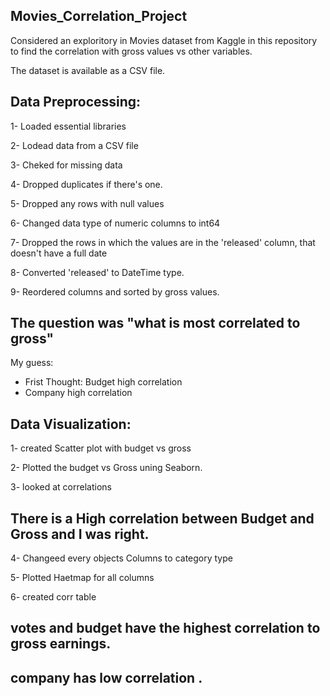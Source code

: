 ## Movies_Correlation_Project

Considered an exploritory in Movies dataset from Kaggle in this repository to find the correlation with gross values vs other variables.

The dataset is available as a CSV file. 

## Data Preprocessing:

1- Loaded essential libraries

2- Lodead data from a CSV file

3- Cheked for missing data

4- Dropped duplicates if there's one.

5- Dropped any rows with null values

6- Changed data type of numeric columns to int64

7- Dropped the rows in which the values are in the 'released' column, that doesn't have a full date

8- Converted 'released' to DateTime type.

9- Reordered columns and sorted by gross values.

## The question was "what is most correlated to gross"

My guess:

* Frist Thought: Budget high correlation
* Company high correlation

## Data Visualization:

1- created Scatter plot with budget vs gross

2- Plotted the budget vs Gross uning Seaborn.

3- looked at correlations

## There is a High correlation between Budget and Gross and I was right.

4- Changeed every objects Columns to category type

5- Plotted Haetmap for all columns

6- created corr table

## votes and budget have the highest correlation to gross earnings.
## company has low correlation .
